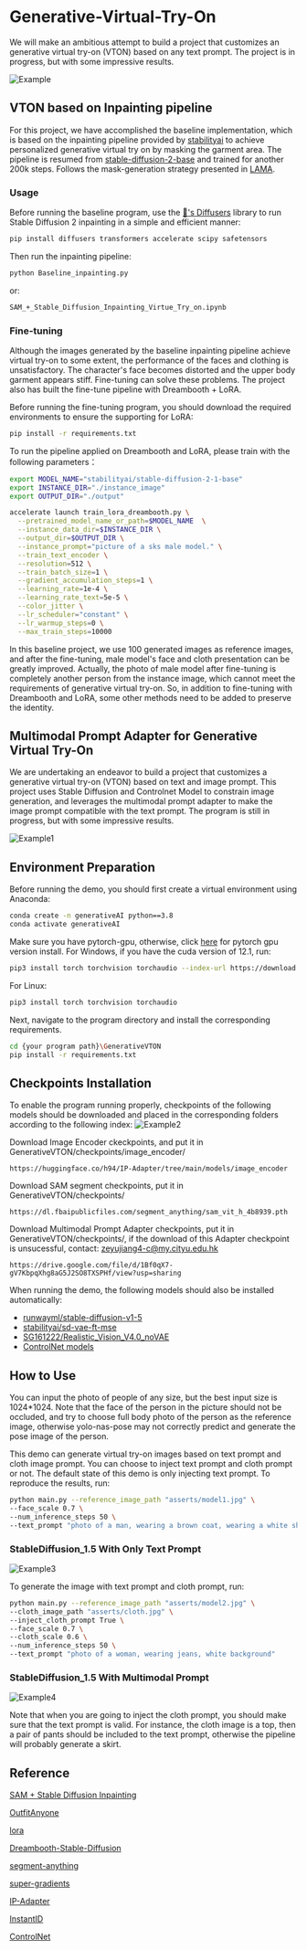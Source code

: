 # Generative-Virtual-Try-On

We will make an ambitious attempt to build a project that customizes an generative virtual try-on (VTON) based on any text prompt. The project is in progress, but with some impressive results.

![Example](./asserts/p1.png)

## VTON based on Inpainting pipeline

For this project, we have accomplished the baseline implementation, which is based on the inpainting pipeline provided by [stabilityai](https://huggingface.co/stabilityai/stable-diffusion-2-inpainting) to achieve personalized generative virtual try on by masking the garment area. The pipeline is resumed from [stable-diffusion-2-base](https://huggingface.co/stabilityai/stable-diffusion-2-base) and trained for another 200k steps. Follows the mask-generation strategy presented in [LAMA](https://github.com/advimman/lama).

### Usage

Before running the baseline program, use the [🤗's Diffusers](https://github.com/huggingface/diffusers) library to run Stable Diffusion 2 inpainting in a simple and efficient manner:

```bash
pip install diffusers transformers accelerate scipy safetensors
```

Then run the inpainting pipeline:

```bash
python Baseline_inpainting.py
```
or:

```bash
SAM_+_Stable_Diffusion_Inpainting_Virtue_Try_on.ipynb
```

### Fine-tuning

Although the images generated by the baseline inpainting pipeline achieve virtual try-on to some extent, the performance of the faces and clothing is unsatisfactory. The character's face becomes distorted and the upper body garment appears stiff. Fine-tuning can solve these problems. The project also has built the fine-tune pipeline with Dreambooth + LoRA.

Before running the fine-tuning program, you should download the required environments to ensure the supporting for LoRA:

```bash
pip install -r requirements.txt
```

To run the pipeline applied on Dreambooth and LoRA, please train with the following parameters：

```bash
export MODEL_NAME="stabilityai/stable-diffusion-2-1-base"
export INSTANCE_DIR="./instance_image"
export OUTPUT_DIR="./output"

accelerate launch train_lora_dreambooth.py \
  --pretrained_model_name_or_path=$MODEL_NAME  \
  --instance_data_dir=$INSTANCE_DIR \
  --output_dir=$OUTPUT_DIR \
  --instance_prompt="picture of a sks male model." \
  --train_text_encoder \
  --resolution=512 \
  --train_batch_size=1 \
  --gradient_accumulation_steps=1 \
  --learning_rate=1e-4 \
  --learning_rate_text=5e-5 \
  --color_jitter \
  --lr_scheduler="constant" \
  --lr_warmup_steps=0 \
  --max_train_steps=10000
```

In this baseline project, we use 100 generated images as reference images, and after the fine-tuning, male model's face and cloth presentation can be greatly improved. Actually, the photo of male model after fine-tuning is completely another person from the instance image, which cannot meet the requirements of generative virtual try-on. So, in addition to fine-tuning with Dreambooth and LoRA, some other methods need to be added to preserve the identity. 

## Multimodal Prompt Adapter for Generative Virtual Try-On

We are undertaking an endeavor to build a project that customizes a generative virtual try-on (VTON) based on text and image prompt.  This project uses Stable Diffusion and Controlnet Model to constrain image generation, and leverages the multimodal prompt adapter to make the image prompt compatible with the text prompt.  The program is still in progress, but with some impressive results.

![Example1](./asserts/architecture.jpg)


## Environment Preparation
Before running the demo, you should first create a virtual environment using Anaconda:
```bash
conda create -n generativeAI python==3.8
conda activate generativeAI
```

Make sure you have pytorch-gpu, otherwise, click [here](https://pytorch.org/) for pytorch gpu version install. 
For Windows, if you have the cuda version of 12.1, run:
```bash
pip3 install torch torchvision torchaudio --index-url https://download.pytorch.org/whl/cu121
```
For Linux:
```bash
pip3 install torch torchvision torchaudio
```

Next, navigate to the program directory and install the corresponding requirements.
```bash
cd {your program path}\GenerativeVTON
pip install -r requirements.txt
```

## Checkpoints Installation

To enable the program running properly, checkpoints of the following models should be downloaded and placed in the corresponding folders according to the following index:
![Example2](./asserts/tree.jpg)

Download Image Encoder ckeckpoints, and put it in GenerativeVTON/checkpoints/image_encoder/
```
https://huggingface.co/h94/IP-Adapter/tree/main/models/image_encoder
```

Download SAM segment checkpoints, put it in GenerativeVTON/checkpoints/
```
https://dl.fbaipublicfiles.com/segment_anything/sam_vit_h_4b8939.pth
```

Download Multimodal Prompt Adapter checkpoints, put it in GenerativeVTON/checkpoints/, if the download of this Adapter checkpoint is unsucessful, contact: zeyujiang4-c@my.cityu.edu.hk
```
https://drive.google.com/file/d/1Bf0qX7-gV7KbpqXhg8aG5J2SO8TXSPHf/view?usp=sharing
```

When running the demo, the following models should also be installed automatically:
- [runwayml/stable-diffusion-v1-5](https://huggingface.co/runwayml/stable-diffusion-v1-5)
- [stabilityai/sd-vae-ft-mse](https://huggingface.co/stabilityai/sd-vae-ft-mse)
- [SG161222/Realistic_Vision_V4.0_noVAE](https://huggingface.co/SG161222/Realistic_Vision_V4.0_noVAE)
- [ControlNet models](https://huggingface.co/lllyasviel)


## How to Use

You can input the photo of people of any size, but the best input size is 1024*1024. Note that the face of the person in the picture should not be occluded, and try to choose full body photo of the person as the reference image, otherwise yolo-nas-pose may not correctly predict and generate the pose image of the person.

This demo can generate virtual try-on images based on text prompt and cloth image prompt. You can choose to inject text prompt and cloth prompt or not. The default state of this demo is only injecting text prompt. To reproduce the results, run:

```bash
python main.py --reference_image_path "asserts/model1.jpg" \
--face_scale 0.7 \
--num_inference_steps 50 \
--text_prompt "photo of a man, wearing a brown coat, wearing a white shirt inside, wearing a black pants, street background"
```
### StableDiffusion_1.5 With Only Text Prompt

![Example3](./asserts/results1.jpg)

To generate the image with text prompt and cloth prompt, run:
```bash
python main.py --reference_image_path "asserts/model2.jpg" \
--cloth_image_path "asserts/cloth.jpg" \
--inject_cloth_prompt True \
--face_scale 0.7 \
--cloth_scale 0.6 \
--num_inference_steps 50 \
--text_prompt "photo of a woman, wearing jeans, white background"
```

### StableDiffusion_1.5 With Multimodal Prompt
![Example4](./asserts/results2.jpg)

Note that when you are going to inject the cloth prompt, you should make sure that the text prompt is valid. 
For instance, the cloth image is a top, then a pair of pants should be included to the text prompt, otherwise the pipeline will probably generate a skirt.



## Reference
[SAM + Stable Diffusion Inpainting](https://colab.research.google.com/drive/1umJUZdqEAcm9GQkzLG-EWXo8_ya-ImRL)

[OutfitAnyone](https://github.com/HumanAIGC/OutfitAnyone)

[lora](https://github.com/cloneofsimo/lora)

[Dreambooth-Stable-Diffusion](https://github.com/XavierXiao/Dreambooth-Stable-Diffusion)

[segment-anything](https://github.com/facebookresearch/segment-anything)

[super-gradients](https://github.com/Deci-AI/super-gradients)

[IP-Adapter](https://github.com/tencent-ailab/IP-Adapter)

[InstantID](https://github.com/InstantID/InstantID)

[ControlNet](https://github.com/lllyasviel/ControlNet)


